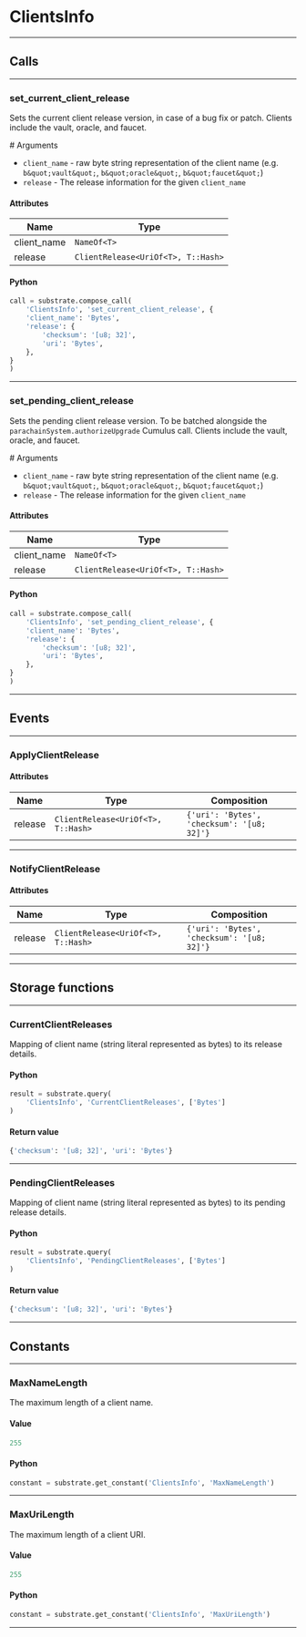 
# ClientsInfo

---------
## Calls

---------
### set_current_client_release
Sets the current client release version, in case of a bug fix or patch.
Clients include the vault, oracle, and faucet.

\# Arguments
* `client_name` - raw byte string representation of the client name (e.g. `b&quot;vault&quot;`, `b&quot;oracle&quot;`,
  `b&quot;faucet&quot;`)
* `release` - The release information for the given `client_name`
#### Attributes
| Name | Type |
| -------- | -------- | 
| client_name | `NameOf<T>` | 
| release | `ClientRelease<UriOf<T>, T::Hash>` | 

#### Python
```python
call = substrate.compose_call(
    'ClientsInfo', 'set_current_client_release', {
    'client_name': 'Bytes',
    'release': {
        'checksum': '[u8; 32]',
        'uri': 'Bytes',
    },
}
)
```

---------
### set_pending_client_release
Sets the pending client release version. To be batched alongside the
`parachainSystem.authorizeUpgrade` Cumulus call.
Clients include the vault, oracle, and faucet.

\# Arguments
* `client_name` - raw byte string representation of the client name (e.g. `b&quot;vault&quot;`, `b&quot;oracle&quot;`,
  `b&quot;faucet&quot;`)
* `release` - The release information for the given `client_name`
#### Attributes
| Name | Type |
| -------- | -------- | 
| client_name | `NameOf<T>` | 
| release | `ClientRelease<UriOf<T>, T::Hash>` | 

#### Python
```python
call = substrate.compose_call(
    'ClientsInfo', 'set_pending_client_release', {
    'client_name': 'Bytes',
    'release': {
        'checksum': '[u8; 32]',
        'uri': 'Bytes',
    },
}
)
```

---------
## Events

---------
### ApplyClientRelease
#### Attributes
| Name | Type | Composition
| -------- | -------- | -------- |
| release | `ClientRelease<UriOf<T>, T::Hash>` | ```{'uri': 'Bytes', 'checksum': '[u8; 32]'}```

---------
### NotifyClientRelease
#### Attributes
| Name | Type | Composition
| -------- | -------- | -------- |
| release | `ClientRelease<UriOf<T>, T::Hash>` | ```{'uri': 'Bytes', 'checksum': '[u8; 32]'}```

---------
## Storage functions

---------
### CurrentClientReleases
 Mapping of client name (string literal represented as bytes) to its release details.

#### Python
```python
result = substrate.query(
    'ClientsInfo', 'CurrentClientReleases', ['Bytes']
)
```

#### Return value
```python
{'checksum': '[u8; 32]', 'uri': 'Bytes'}
```
---------
### PendingClientReleases
 Mapping of client name (string literal represented as bytes) to its pending release details.

#### Python
```python
result = substrate.query(
    'ClientsInfo', 'PendingClientReleases', ['Bytes']
)
```

#### Return value
```python
{'checksum': '[u8; 32]', 'uri': 'Bytes'}
```
---------
## Constants

---------
### MaxNameLength
 The maximum length of a client name.
#### Value
```python
255
```
#### Python
```python
constant = substrate.get_constant('ClientsInfo', 'MaxNameLength')
```
---------
### MaxUriLength
 The maximum length of a client URI.
#### Value
```python
255
```
#### Python
```python
constant = substrate.get_constant('ClientsInfo', 'MaxUriLength')
```
---------